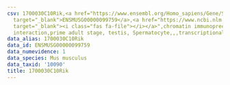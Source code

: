 ```yaml
---
csv: 1700030C10Rik,<a href="https://www.ensembl.org/Homo_sapiens/Gene/Summary?db=core;g=ENSMUSG00000099759"
  target="_blank">ENSMUSG00000099759</a>,<a href="https://www.ncbi.nlm.nih.gov/pubmed/25450459"
  target="_blank"><i class="fas fa-file"></i></a>",chromatin immunoprecipitation assay,direct
  interaction,prime adult stage, testis, Spermatocyte,,,transcriptional regulation,
data_alias: 1700030C10Rik
data_id: ENSMUSG00000099759
data_numevidence: 1
data_species: Mus musculus
data_taxid: '10090'
title: 1700030C10Rik
---
```

